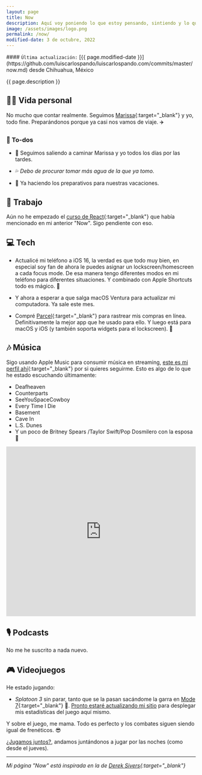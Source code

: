```yaml
---
layout: page
title: Now
description: Aquí voy poniendo lo que estoy pensando, sintiendo y lo que estoy haciendo actualmente.
image: /assets/images/logo.png
permalink: /now/
modified-date: 3 de octubre, 2022
---
```


<div class="card last-updated mt-3 text-center">
<div class="card-body rounded">
#### <code>Última actualización:</code> [{{ page.modified-date }}](https://github.com/luiscarlospando/luiscarlospando.com/commits/master/now.md) desde Chihuahua, México
</div>
</div>

<p class="text-center">{{ page.description }}</p>

## 👦🏻 Vida personal

No mucho que contar realmente. Seguimos [Marissa](https://instragram.com/primitivegirl){:target="_blank"} y yo, todo fine. Preparándonos porque ya casi nos vamos de viaje. ✈️

### 📝 To-dos

- 🚶 Seguimos saliendo a caminar Marissa y yo todos los días por las tardes.

- 💦 *Debo de procurar tomar más agua de la que ya tomo.*

- 🧳 Ya haciendo los preparativos para nuestras vacaciones.

## 💼 Trabajo

Aún no he empezado el [curso de React](https://www.youtube.com/watch?v=gVYrBdh7eG0){:target="_blank"} que había mencionado en mi anterior "Now". Sigo pendiente con eso.

## 💻 Tech
- Actualicé mi teléfono a iOS 16, la verdad es que todo muy bien, en especial soy fan de ahora le puedes asignar un lockscreen/homescreen a cada focus mode. De esa manera tengo diferentes modos en mi teléfono para diferentes situaciones. Y combinado con Apple Shortcuts todo es mágico. 📱

- Y ahora a esperar a que salga macOS Ventura para actualizar mi computadora. Ya sale este mes.

- Compré [Parcel](https://parcel.app/){:target="_blank"} para rastrear mis compras en línea. Definitivamente la mejor app que he usado para ello. Y luego está para macOS y iOS (y también soporta widgets para el lockscreen). 🤌

## 🎶 Música
Sigo usando Apple Music para consumir música en streaming, [este es mi perfil ahí](https://music.apple.com/profile/luiscarlospando){:target="_blank"} por si quieres seguirme. Esto es algo de lo que he estado escuchando últimamente:

- Deafheaven
- Counterparts
- SeeYouSpaceCowboy
- Every Time I Die
- Basement
- Cave In
- L.S. Dunes
- Y un poco de Britney Spears /Taylor Swift/Pop Dosmilero con la esposa 💅

<iframe allow="autoplay *; encrypted-media *; fullscreen *; clipboard-write" frameborder="0" height="450" style="width:100%;max-width:1140px;overflow:hidden;background:transparent;" sandbox="allow-forms allow-popups allow-same-origin allow-scripts allow-storage-access-by-user-activation allow-top-navigation-by-user-activation" src="https://embed.music.apple.com/mx/album/the-romance-of-affliction/1585880278?l=en"></iframe>

## 🎙 Podcasts

No me he suscrito a nada nuevo.

## 🎮 Videojuegos

He estado jugando:

- *Splatoon 3* sin parar, tanto que se la pasan sacándome la garra en [Mode 7](https://discord.gg/N2m8gKw){:target="_blank"} 🥲. [Pronto estaré actualizando mi sitio](https:/luiscarlospando.com/nintendo/splatoon/) para desplegar mis estadísticas del juego aquí mismo.

Y sobre el juego, me mama. Todo es perfecto y los combates siguen siendo igual de frenéticos. 😎

[¿Jugamos juntos?](https:/luiscarlospando.com/nintendo/), andamos juntándonos a jugar por las noches (como desde el jueves).

---

*Mi página "Now" está inspirada en la de [Derek Sivers](https://sive.rs/nowff){:target="_blank"}*